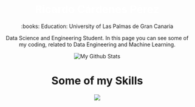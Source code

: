 <h1 align="center" style="color: white;">Ricardo Cárdenes Pérez</h1>

<p align="center">
:books: Education: University of Las Palmas de Gran Canaria
</p>


<p align="center">
Data Science and Engineering Student. In this page you can see some of my coding, related to Data Engineering and Machine Learning.
</p>

<p align="center">
<img src="https://github-readme-stats.vercel.app/api?username=ricardocardn&show_icons=true&count_private=false&theme=dark" alt="My Github Stats">
</p>


<h1 align="center">Some of my Skills</h1>
<p align="center">
<img src="https://skills.thijs.gg/icons?i=docker,java,python,pytorch,c,linux,git&theme=dark"></p>
